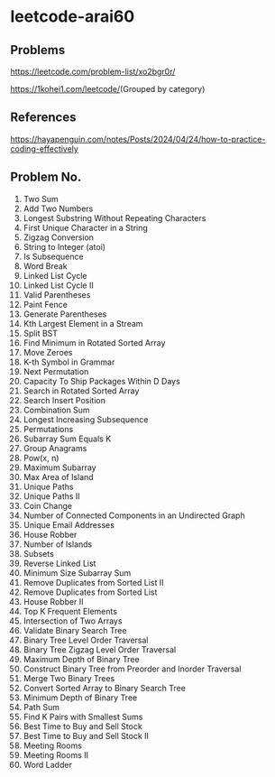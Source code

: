 # leetcode-arai60

## Problems

<https://leetcode.com/problem-list/xo2bgr0r/>

<https://1kohei1.com/leetcode/>(Grouped by category)

## References

<https://hayapenguin.com/notes/Posts/2024/04/24/how-to-practice-coding-effectively>

## Problem No.

1. Two Sum
2. Add Two Numbers
3. Longest Substring Without Repeating Characters
4. First Unique Character in a String
5. Zigzag Conversion
6. String to Integer (atoi)
7. Is Subsequence
8. Word Break
9. Linked List Cycle
10. Linked List Cycle II
11. Valid Parentheses
12. Paint Fence
13. Generate Parentheses
14. Kth Largest Element in a Stream
15. Split BST
16. Find Minimum in Rotated Sorted Array
17. Move Zeroes
18. K-th Symbol in Grammar
19. Next Permutation
20. Capacity To Ship Packages Within D Days
21. Search in Rotated Sorted Array
22. Search Insert Position
23. Combination Sum
24. Longest Increasing Subsequence
25. Permutations
26. Subarray Sum Equals K
27. Group Anagrams
28. Pow(x, n)
29. Maximum Subarray
30. Max Area of Island
31. Unique Paths
32. Unique Paths II
33. Coin Change
34. Number of Connected Components in an Undirected Graph
35. Unique Email Addresses
36. House Robber
37. Number of Islands
38. Subsets
39. Reverse Linked List
40. Minimum Size Subarray Sum
41. Remove Duplicates from Sorted List II
42. Remove Duplicates from Sorted List
43. House Robber II
44. Top K Frequent Elements
45. Intersection of Two Arrays
46. Validate Binary Search Tree
47. Binary Tree Level Order Traversal
48. Binary Tree Zigzag Level Order Traversal
49. Maximum Depth of Binary Tree
50. Construct Binary Tree from Preorder and Inorder Traversal
51. Merge Two Binary Trees
52. Convert Sorted Array to Binary Search Tree
53. Minimum Depth of Binary Tree
54. Path Sum
55. Find K Pairs with Smallest Sums
56. Best Time to Buy and Sell Stock
57. Best Time to Buy and Sell Stock II
58. Meeting Rooms
59. Meeting Rooms II
60. Word Ladder
